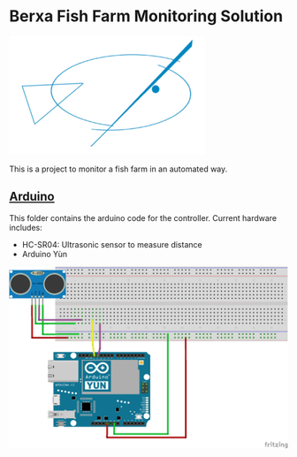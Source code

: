 # Berxa Fish Farm Monitoring Solution

![Berxa Logo](resources/berxa_logo.png)

This is a project to monitor a fish farm in an automated way.

## [Arduino](arduino)

This folder contains the arduino code for the controller.
Current hardware includes:

- HC-SR04: Ultrasonic sensor to measure distance
- Arduino Yùn

![Breadboard Schematics](resources/arduino_breadboard.png)
